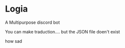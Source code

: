 # Logia
A Multipurpose discord bot

 You can make traduction.... but the JSON file doen't exist 



how sad
